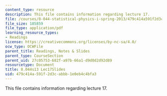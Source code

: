 ```yaml
---
content_type: resource
description: This file contains information regarding lecture 17.
file: /courses/8-044-statistical-physics-i-spring-2013/479c414a591f2d3cabbb1e0eb4c4bfa3_MIT8_044S13_L17.pdf
file_size: 185859
file_type: application/pdf
learning_resource_types:
- Readings
license: https://creativecommons.org/licenses/by-nc-sa/4.0/
ocw_type: OCWFile
parent_title: Readings, Notes & Slides
parent_type: CourseSection
parent_uid: 27c05753-682f-a97b-66a1-d9d0d2d92d89
resourcetype: Document
title: 8.044s13 Lec17Slides
uid: 479c414a-591f-2d3c-abbb-1e0eb4c4bfa3
---
```

This file contains information regarding lecture 17.